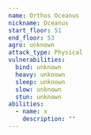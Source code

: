 ```yaml
---
name: Orthos Oceanus
nickname: Oceanus
start_floor: 51
end_floor: 53
agro: unknown
attack_type: Physical
vulnerabilities:
  bind: unknown
  heavy: unknown
  sleep: unknown
  slow: unknown
  stun: unknown
abilities:
  - name: x
    description: ""
---
```

